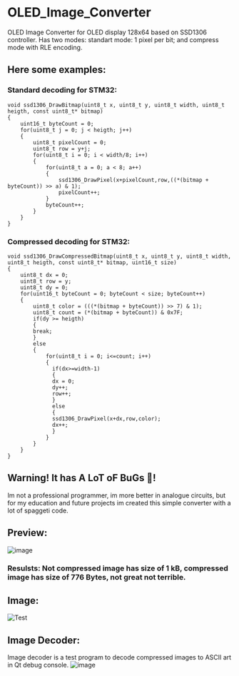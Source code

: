 # OLED_Image_Converter
OLED Image Converter for OLED display 128x64 based on SSD1306 controller.
Has two modes: standart mode: 1 pixel per bit; and compress mode with RLE encoding.
## Here some examples:
### Standard decoding for STM32:
```
void ssd1306_DrawBitmap(uint8_t x, uint8_t y, uint8_t width, uint8_t heigth, const uint8_t* bitmap)
{
	uint16_t byteCount = 0;
	for(uint8_t j = 0; j < heigth; j++)
	{
		uint8_t pixelCount = 0;
		uint8_t row = y+j;
		for(uint8_t i = 0; i < width/8; i++)
		{
			for(uint8_t a = 0; a < 8; a++)
			{
				ssd1306_DrawPixel(x+pixelCount,row,((*(bitmap + byteCount)) >> a) & 1);
				pixelCount++;
			}
			byteCount++;
		}
	}
}
```
### Compressed decoding for STM32:
```
void ssd1306_DrawCompressedBitmap(uint8_t x, uint8_t y, uint8_t width, uint8_t heigth, const uint8_t* bitmap, uint16_t size)
{
	uint8_t dx = 0;
	uint8_t row = y;
	uint8_t dy = 0;
	for(uint16_t byteCount = 0; byteCount < size; byteCount++)
	{
		uint8_t color = (((*(bitmap + byteCount)) >> 7) & 1);
		uint8_t count = (*(bitmap + byteCount)) & 0x7F;
		if(dy >= heigth)
		{
		break;
		}
		else
		{
			for(uint8_t i = 0; i<=count; i++)
			{
			  if(dx>=width-1)
			  {
			  dx = 0;
			  dy++;
			  row++;
			  }
			  else
			  {
			  ssd1306_DrawPixel(x+dx,row,color);
			  dx++;
			  }
			}
		}
	}
}
```
## Warning! It has A LoT oF BuGs 🐞!
Im not a professional programmer, im more better in analogue circuits, but for my education and future projects im created this simple converter with a lot of spaggeti code.
## Preview:
![image](https://github.com/InsaneEngineer/OLED_Image_Converter/assets/64024820/37f8d430-e2f7-4764-9869-77f273dc2955)
### Resulsts: Not compressed image has size of 1 kB, compressed image has size of 776 Bytes, not great not terrible.
## Image:
![Test](https://github.com/InsaneEngineer/OLED_Image_Converter/assets/64024820/84eb499b-77fb-4024-99fa-f7edcc01f06a)
## Image Decoder:
Image decoder is a test program to decode compressed images to ASCII art in Qt debug console.
![image](https://github.com/InsaneEngineer/OLED_Image_Converter/assets/64024820/f7c2a081-3323-46a5-85a2-933aa9424d30)
